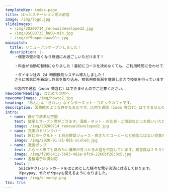 ```yaml
---
templateKey: index-page
title: ほっとステーション明大前店
image: /img/logo.jpg
slideImages:
  - /img/20200714_renewaldeveloped2.jpg
  - /img/DSC00735_h800-min.jpg
  - /img/ef5nmpoueaaw91r.jpg
mainpitch:
  title: リニューアルオープンしました！
  description: |-
    ・個室の壁が高くなり快適にお過ごしいただけます！

    ・料金が自動切替制になりました！最初にコースを決めなくても、ご利用時間に合わせて最もお得なパック料金が適用されます！

    ・ダイキン社の 24 時間換気システム導入しました！
    さらに吸気口を新設し外気を取り込み、排気用換気扇を増設し全力で換気を行っています！

    ※店内で通話（zoom 等含む）はできませんのでご注意ください。
newcomerHeading: はじめての方へ
newcomerImage: /img/howto2.jpg
heading: 「あんしん・きれい」なインターネット・コミックカフェです。
description: 図書館のような静かなお店です。店内で通話（zoom 等含む）はできませんのでご注意ください。
intro:
  - name: 静かで清潔な空間
    text: 個室とオープン席がござます。漫画・ネット・お仕事・ご宿泊などにお使いいただけます。店内で通話（zoom 等含む）はできませんのでご注意ください。
    image: /img/20200714_renewaldeveloped2.jpg
  - name: 充実のドリンクバー
    text: 飲むヨーグルト・１日分野菜ジュース・挽きたてコーヒーなど他店にはない充実のドリンクバーがございます。もちろんフリードリンク！
    image: /img/2020-01-21-001-scaled.jpg
  - name: 漫画ポップ
    text: ふらっと来ても読みたい漫画が見つかるお店を目指しています。蔵書数は２５０００冊と大型店には負けますが、店内マンガ棚にはたくさんのスタッフ手作りポップがあり、（多分）日本一漫画を推してくる漫画喫茶です。
    image: /img/f295c411-5603-482e-8fc9-2266bf28c3c5.jpg
  - name: 各種電子決済対応
    text: |-
      Suicaやクレジットカードをはじめとした様々な電子決済に対応しております。
      ※paypay、せたがやpayも使えるようになりました。
    image: /img/e-money.png
tsx: true
---
```

